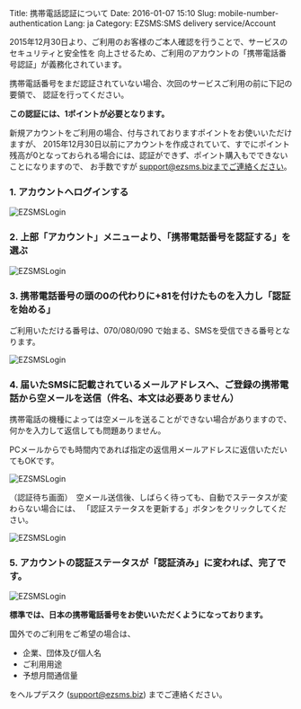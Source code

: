 Title: 携帯電話認証について
Date: 2016-01-07 15:10
Slug: mobile-number-authentication
Lang: ja
Category: EZSMS:SMS delivery service/Account

2015年12月30日より、ご利用のお客様のご本人確認を行うことで、サービスのセキュリティと安全性を
向上させるため、ご利用のアカウントの「携帯電話番号認証」が義務化されています。

携帯電話番号をまだ認証されていない場合、次回のサービスご利用の前に下記の要領で、
認証を行ってください。

**この認証には、1ポイントが必要となります。**

新規アカウントをご利用の場合、付与されておりますポイントをお使いいただけますが、
2015年12月30日以前にアカウントを作成されていて、すでにポイント残高が0となっておられる場合には、認証ができず、ポイント購入もでできないことになりますので、
お手数ですが support@ezsms.bizまでご連絡ください。

### 1. アカウントへログインする

![EZSMSLogin]({filename}/images/mobile-number-authentication/01.png)

### 2. 上部「アカウント」メニューより、「携帯電話番号を認証する」を選ぶ

![EZSMSLogin]({filename}/images/mobile-number-authentication/02.png)

### 3. 携帯電話番号の頭の0の代わりに+81を付けたものを入力し「認証を始める」

ご利用いただける番号は、070/080/090 で始まる、SMSを受信できる番号となります。

![EZSMSLogin]({filename}/images/mobile-number-authentication/03.png)

### 4. 届いたSMSに記載されているメールアドレスへ、ご登録の携帯電話から空メールを送信（件名、本文は必要ありません）

携帯電話の機種によっては空メールを送ることができない場合がありますので、
何かを入力して返信しても問題ありません。

PCメールからでも時間内であれば指定の返信用メールアドレスに返信いただいてもOKです。

![EZSMSLogin]({filename}/images/mobile-number-authentication/04.png)

（認証待ち画面）　空メール送信後、しばらく待っても、自動でステータスが変わらない場合には、
「認証ステータスを更新する」ボタンをクリックしてください。

![EZSMSLogin]({filename}/images/mobile-number-authentication/05.png)

### 5. アカウントの認証ステータスが「認証済み」に変われば、完了です。

![EZSMSLogin]({filename}/images/mobile-number-authentication/06.png)


**標準では、日本の携帯電話番号をお使いいただくようになっております。**

国外でのご利用をご希望の場合は、
- 企業、団体及び個人名
- ご利用用途
- 予想月間通信量

をヘルプデスク (support@ezsms.biz) までご連絡ください。
